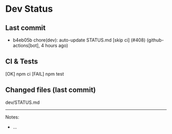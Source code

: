 # Dev Status

## Last commit
- b4eb05b chore(dev): auto-update STATUS.md [skip ci] (#408) (github-actions[bot], 4 hours ago)
## CI & Tests
[OK] npm ci
[FAIL] npm test

## Changed files (last commit)
dev/STATUS.md

---
Notes:
- ...
